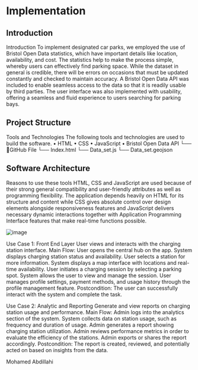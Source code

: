 # Implementation

## Introduction
Introduction
To implement designated car parks, we employed the use of Bristol Open Data statistics, which have important details like location, availability, and cost. The statistics help to make the process simple, whereby users can effectively find parking space. While the dataset in general is credible, there will be errors on occasions that must be updated constantly and checked to maintain accuracy. A Bristol Open Data API was included to enable seamless access to the data so that it is readily usable by third parties. The user interface was also implemented with usability, offering a seamless and fluid experience to users searching for parking bays.

## Project Structure

Tools and Technologies
The following tools and technologies are used to build the software.
•	HTML
•	CSS
•	JavaScript
•	Bristol Open Data API
└── 📁GitHub File 
    └── Index.html
    └── Data_set.js
    └── Data_set.geojson
   

## Software Architecture
Reasons to use these tools
HTML, CSS and JavaScript are used because of their strong general compatibility and user-friendly attributes as well as programming flexibility. The application depends heavily on HTML for its structure and content while CSS gives absolute control over design elements alongside responsiveness features and JavaScript delivers necessary dynamic interactions together with Application Programming Interface features that make real-time functions possible.

![image](https://github.com/user-attachments/assets/ebbf786f-331b-4afc-9ff7-89cf8c9cd597)

Use Case 1: Front End Layer
User views and interacts with the charging station interface.
Main Flow:
User opens the central hub on the app.
System displays charging station status and availability.
User selects a station for more information.
System displays a map interface with locations and real-time availability.
User initiates a charging session by selecting a parking spot.
System allows the user to view and manage the session.
User manages profile settings, payment methods, and usage history through the profile management feature.
Postcondition: The user can successfully interact with the system and complete the task.

Use Case 2: Analytic and Reporting
Generate and view reports on charging station usage and performance.
Main Flow:
Admin logs into the analytics section of the system.
System collects data on station usage, such as frequency and duration of usage.
Admin generates a report showing charging station utilization.
Admin reviews performance metrics in order to evaluate the efficiency of the stations.
Admin exports or shares the report accordingly.
Postcondition: The report is created, reviewed, and potentially acted on based on insights from the data.






Mohamed Abdillahi

